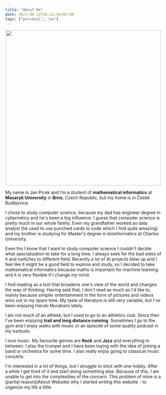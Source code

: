 ```yaml
---
title: "About Me"
date: 2023-08-12T16:21:59+02:00
tags: ["personal", "en"]
---
```


<center>
    <img src="/images/me_cropped_transparent.png" width=500px>
</center>

My name is Jan Picek and I’m a student of **mathematical informatics** at **Masaryk University** in **Brno**, Czech Republic, but my home is in České Budějovice.

I chose to study computer science, because my dad has engineer degree in cybernetics and he's been a big influence. I guess that computer science is pretty much in our whole family. Even my grandfather worked as data analyst (he used to use punched cards to code which I find quite amazing) and my brother is studying for Master's degree in bioinformatics at Charles University.

Even tho I know that I want to study computer science I couldn't decide what specialization to take for a long time. I always seek for the bad sides of it and switches to different field. Recently a lot of AI projects blew up and I feel like it might be a good field to explore and study, so I decided to take mathematical informatics because maths is important for machine learning and it is very flexible if I change my mind.

I find reading as a tool that broadens one's view of the world and changes the way of thinking. Having said that, I don't read as much as I'd like to, mainly because simpler entertainment in the form of pictures and videos wins out in my spare time. My taste of literature is still very variable, but I've been enjoying Haruki Murakami lately.

I am not much of an athlete, but I used to go to an athletics club. Since then I've been enjoying **trail and long distance running**. Sometimes I go to the gym and I enjoy walks with music or an episode of some quality podcast in my earbuds.

I love music. My favourite genres are **Rock** and **Jazz** and everything in between. I play the trumpet and I have been toying with the idea of joining a band or orchestra for some time. I also really enjoy going to classical music concerts.

I'm interested in a lot of things, but I struggle to stick with one hobby. After a while I get tired of it and start doing something else. Because of this, I am unable to get into the complexities of the concern. This problem of mine is a [partial reason](About Website) why I started writing this website - to organize my life a little.

